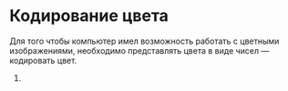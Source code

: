 # Кодирование цвета

Для того чтобы компьютер имел возможность работать с цветными изображениями, необходимо представлять цвета в виде чисел — кодировать цвет.

1. 
